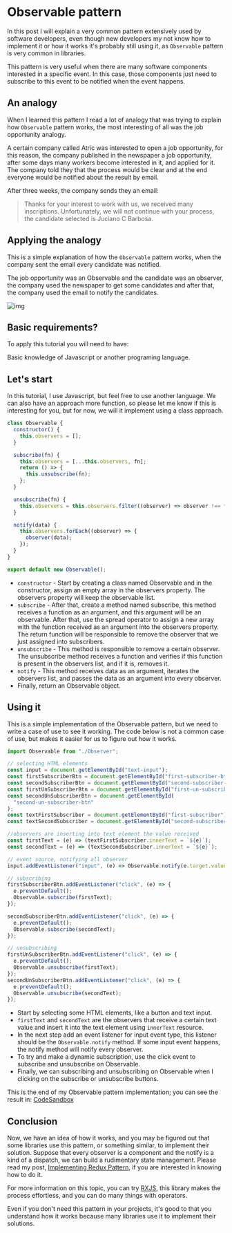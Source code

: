 # Observable pattern

In this post I will explain a very common pattern extensively used by software developers, even though new developers my not know how to implement it or how it works it's probably still using it, as `Observable` pattern is very common in libraries.

This pattern is very useful when there are many software components interested in a specific event. In this case, those components just need to subscribe to this event to be notified when the event happens.

## An analogy

When I learned this pattern I read a lot of analogy that was trying to explain how `Observable` pattern works, the most interesting of all was the job opportunity analogy.

A certain company called Atric was interested to open a job opportunity, for this reason, the company published in the newspaper a job opportunity, after some days many workers become interested in it, and applied for it. The company told they that the process would be clear and at the end everyone would be notified about the result by email.

After three weeks, the company sends they an email:

> Thanks for your interest to work with us, we received many inscriptions. Unfortunately, we will not continue with your process, the candidate selected is Juciano C Barbosa.

## Applying the analogy

This is a simple explanation of how the `Observable` pattern works, when the company sent the email every candidate was notified.

The job opportunity was an Observable and the candidate was an observer, the company used the newspaper to get some candidates and after that, the company used the email to notify the candidates.

![img](https://res.cloudinary.com/practicaldev/image/fetch/s--fFL1gLyM--/c_limit%2Cf_auto%2Cfl_progressive%2Cq_auto%2Cw_880/https://miro.medium.com/max/1400/1%2A1_UqvLgnW_YoveycFEHmzA.png)

## Basic requirements?

To apply this tutorial you will need to have:

Basic knowledge of Javascript or another programing language.

## Let's start

In this tutorial, I use Javascript, but feel free to use another language. We can also have an approach more function, so please let me know if this is interesting for you, but for now, we will it implement using a class approach.

```javascript
class Observable {
  constructor() {
    this.observers = [];
  }

  subscribe(fn) {
    this.observers = [...this.observers, fn];
    return () => {
      this.unsubscribe(fn);
    };
  }

  unsubscribe(fn) {
    this.observers = this.observers.filter((observer) => observer !== fn);
  }

  notify(data) {
    this.observers.forEach((observer) => {
      observer(data);
    });
  }
}

export default new Observable();
```

- `constructor` - Start by creating a class named Observable and in the constructor, assign an empty array in the observers property. The observers property will keep the observable list.
- `subscribe` - After that, create a method named subscribe, this method receives a function as an argument, and this argument will be an observable. After that, use the spread operator to assign a new array with the function received as an argument into the observers property. The return function will be responsible to remove the observer that we just assigned into subscribers.
- `unsubscribe` - This method is responsible to remove a certain observer. The unsubscribe method receives a function and verifies if this function is present in the observers list, and if it is, removes it.
- `notify` - This method receives data as an argument, iterates the observers list, and passes the data as an argument into every observer.
- Finally, return an Observable object.

## Using it

This is a simple implementation of the Observable pattern, but we need to write a case of use to see it working. The code below is not a common case of use, but makes it easier for us to figure out how it works.

```javascript
import Observable from "./Observer";

// selecting HTML elements
const input = document.getElementById("text-input");
const firstSubscriberBtn = document.getElementById("first-subscriber-btn");
const secondSubscriberBtn = document.getElementById("second-subscriber-btn");
const firstUnSubscriberBtn = document.getElementById("first-un-subscriber-btn");
const secondUnSubscriberBtn = document.getElementById(
  "second-un-subscriber-btn"
);
const textFirstSubscriber = document.getElementById("first-subscriber");
const textSecondSubscriber = document.getElementById("second-subscriber");

//observers are inserting into text element the value received
const firstText = (e) => (textFirstSubscriber.innerText = `${e}`);
const secondText = (e) => (textSecondSubscriber.innerText = `${e}`);

// event source, notifying all observer
input.addEventListener("input", (e) => Observable.notify(e.target.value));

// subscribing
firstSubscriberBtn.addEventListener("click", (e) => {
  e.preventDefault();
  Observable.subscribe(firstText);
});

secondSubscriberBtn.addEventListener("click", (e) => {
  e.preventDefault();
  Observable.subscribe(secondText);
});

// unsubscribing
firstUnSubscriberBtn.addEventListener("click", (e) => {
  e.preventDefault();
  Observable.unsubscribe(firstText);
});
secondUnSubscriberBtn.addEventListener("click", (e) => {
  e.preventDefault();
  Observable.unsubscribe(secondText);
});
```

- Start by selecting some HTML elements, like a button and text input.
- `firstText` and `secondText` are the observers that receive a certain text value and insert it into the text element using `innerText` resource.
- In the next step add an event listener for input event type, this listener should be the `Observable.notify` method. If some input event happens, the notify method will notify every observer.
- To try and make a dynamic subscription, use the click event to subscribe and unsubscribe on Observable.
- Finally, we can subscribing and unsubscribing on Observable when I clicking on the subscribe or unsubscribe buttons.

This is the end of my Observable pattern implementation; you can see the result in: [CodeSandbox](https://codesandbox.io/s/github/Jucian0/observer-pattern)

## Conclusion

Now, we have an idea of how it works, and you may be figured out that some libraries use this pattern, or something similar, to implement their solution. Suppose that every observer is a component and the notify is a kind of a dispatch, we can build a rudimentary state management. Please read my post, [Implementing Redux Pattern](https://dev.to/jucian0/implementing-redux-pattern-1oj0), if you are interested in knowing how to do it.

For more information on this topic, you can try [RXJS](https://rxjs.dev/), this library makes the process effortless, and you can do many things with operators.

Even if you don't need this pattern in your projects, it's good to that you understand how it works because many libraries use it to implement their solutions.

